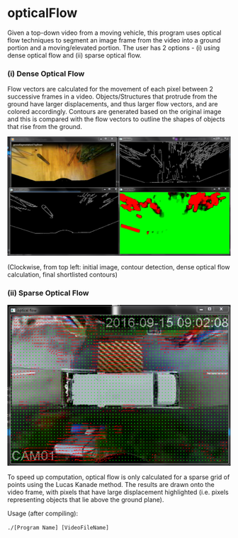 # opticalFlow
Given a top-down video from a moving vehicle, this program uses optical flow techniques to segment an image frame from the video into a ground portion and a moving/elevated portion. The user has 2 options - (i) using dense optical flow and (ii) sparse optical flow.

### (i) Dense Optical Flow

Flow vectors are calculated for the movement of each pixel between 2 successive frames in a video. Objects/Structures that protrude from the ground have larger displacements, and thus larger flow vectors, and are colored accordingly. Contours are generated based on the original image and this is compared with the flow vectors to outline the shapes of objects that rise from the ground.

![Results of planar segmentation using dense optical flow](results/displacementVisualization2.png)

(Clockwise, from top left: initial image, contour detection, dense optical flow calculation, final shortlisted contours)

### (ii) Sparse Optical Flow

![Results of planar segmentation using sparse optical flow](results/opticalFlow1.png)

To speed up computation, optical flow is only calculated for a sparse grid of points using the Lucas Kanade method. The results are drawn onto the video frame, with pixels that have large displacement highlighted (i.e. pixels representing objects that lie above the ground plane).

Usage (after compiling):

```./[Program Name] [VideoFileName] ```
